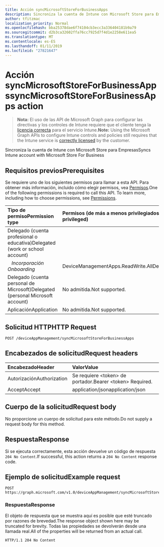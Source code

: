 ```yaml
---
title: Acción syncMicrosoftStoreForBusinessApps
description: Sincroniza la cuenta de Intune con Microsoft Store para Empresas
author: tfitzmac
localization_priority: Normal
ms.openlocfilehash: bba25378dae6f74104cb3ecc3a336404181b9a79
ms.sourcegitcommit: d2b3ca32602ffa76cc7925d7f4d1e2258e611ea5
ms.translationtype: MT
ms.contentlocale: es-ES
ms.lasthandoff: 01/11/2019
ms.locfileid: "27821647"
---
```

# <a name="syncmicrosoftstoreforbusinessapps-action"></a><span data-ttu-id="d301d-103">Acción syncMicrosoftStoreForBusinessApps</span><span class="sxs-lookup"><span data-stu-id="d301d-103">syncMicrosoftStoreForBusinessApps action</span></span>

> <span data-ttu-id="d301d-104">**Nota:** El uso de las API de Microsoft Graph para configurar las directivas y los controles de Intune requiere que el cliente tenga la [licencia correcta](https://go.microsoft.com/fwlink/?linkid=839381) para el servicio Intune.</span><span class="sxs-lookup"><span data-stu-id="d301d-104">**Note:** Using the Microsoft Graph APIs to configure Intune controls and policies still requires that the Intune service is [correctly licensed](https://go.microsoft.com/fwlink/?linkid=839381) by the customer.</span></span>

<span data-ttu-id="d301d-105">Sincroniza la cuenta de Intune con Microsoft Store para Empresas</span><span class="sxs-lookup"><span data-stu-id="d301d-105">Syncs Intune account with Microsoft Store For Business</span></span>
## <a name="prerequisites"></a><span data-ttu-id="d301d-106">Requisitos previos</span><span class="sxs-lookup"><span data-stu-id="d301d-106">Prerequisites</span></span>
<span data-ttu-id="d301d-p101">Se requiere uno de los siguientes permisos para llamar a esta API. Para obtener más información, incluido cómo elegir permisos, vea [Permisos](/graph/permissions-reference).</span><span class="sxs-lookup"><span data-stu-id="d301d-p101">One of the following permissions is required to call this API. To learn more, including how to choose permissions, see [Permissions](/graph/permissions-reference).</span></span>

|<span data-ttu-id="d301d-109">Tipo de permiso</span><span class="sxs-lookup"><span data-stu-id="d301d-109">Permission type</span></span>|<span data-ttu-id="d301d-110">Permisos (de más a menos privilegiados)</span><span class="sxs-lookup"><span data-stu-id="d301d-110">Permissions (from most to least privileged)</span></span>|
|:---|:---|
|<span data-ttu-id="d301d-111">Delegado (cuenta profesional o educativa)</span><span class="sxs-lookup"><span data-stu-id="d301d-111">Delegated (work or school account)</span></span>| 
| <span data-ttu-id="d301d-112">&nbsp;&nbsp; _Incorporación_</span><span class="sxs-lookup"><span data-stu-id="d301d-112">&nbsp; &nbsp; _Onboarding_</span></span> | <span data-ttu-id="d301d-113">DeviceManagementApps.ReadWrite.All</span><span class="sxs-lookup"><span data-stu-id="d301d-113">DeviceManagementApps.ReadWrite.All</span></span>|
|<span data-ttu-id="d301d-114">Delegado (cuenta personal de Microsoft)</span><span class="sxs-lookup"><span data-stu-id="d301d-114">Delegated (personal Microsoft account)</span></span>|<span data-ttu-id="d301d-115">No admitida.</span><span class="sxs-lookup"><span data-stu-id="d301d-115">Not supported.</span></span>|
|<span data-ttu-id="d301d-116">Aplicación</span><span class="sxs-lookup"><span data-stu-id="d301d-116">Application</span></span>|<span data-ttu-id="d301d-117">No admitida.</span><span class="sxs-lookup"><span data-stu-id="d301d-117">Not supported.</span></span>|

## <a name="http-request"></a><span data-ttu-id="d301d-118">Solicitud HTTP</span><span class="sxs-lookup"><span data-stu-id="d301d-118">HTTP Request</span></span>
<!-- {
  "blockType": "ignored"
}
-->
``` http
POST /deviceAppManagement/syncMicrosoftStoreForBusinessApps
```

## <a name="request-headers"></a><span data-ttu-id="d301d-119">Encabezados de solicitud</span><span class="sxs-lookup"><span data-stu-id="d301d-119">Request headers</span></span>
|<span data-ttu-id="d301d-120">Encabezado</span><span class="sxs-lookup"><span data-stu-id="d301d-120">Header</span></span>|<span data-ttu-id="d301d-121">Valor</span><span class="sxs-lookup"><span data-stu-id="d301d-121">Value</span></span>|
|:---|:---|
|<span data-ttu-id="d301d-122">Autorización</span><span class="sxs-lookup"><span data-stu-id="d301d-122">Authorization</span></span>|<span data-ttu-id="d301d-123">Se requiere &lt;token&gt; de portador.</span><span class="sxs-lookup"><span data-stu-id="d301d-123">Bearer &lt;token&gt; Required.</span></span>|
|<span data-ttu-id="d301d-124">Accept</span><span class="sxs-lookup"><span data-stu-id="d301d-124">Accept</span></span>|<span data-ttu-id="d301d-125">application/json</span><span class="sxs-lookup"><span data-stu-id="d301d-125">application/json</span></span>|

## <a name="request-body"></a><span data-ttu-id="d301d-126">Cuerpo de la solicitud</span><span class="sxs-lookup"><span data-stu-id="d301d-126">Request body</span></span>
<span data-ttu-id="d301d-127">No proporcione un cuerpo de solicitud para este método.</span><span class="sxs-lookup"><span data-stu-id="d301d-127">Do not supply a request body for this method.</span></span>

## <a name="response"></a><span data-ttu-id="d301d-128">Respuesta</span><span class="sxs-lookup"><span data-stu-id="d301d-128">Response</span></span>
<span data-ttu-id="d301d-129">Si se ejecuta correctamente, esta acción devuelve un código de respuesta `204 No Content`.</span><span class="sxs-lookup"><span data-stu-id="d301d-129">If successful, this action returns a `204 No Content` response code.</span></span>

## <a name="example-request"></a><span data-ttu-id="d301d-130">Ejemplo de solicitud</span><span class="sxs-lookup"><span data-stu-id="d301d-130">Example request</span></span>

``` http
POST https://graph.microsoft.com/v1.0/deviceAppManagement/syncMicrosoftStoreForBusinessApps
```

### <a name="response"></a><span data-ttu-id="d301d-131">Respuesta</span><span class="sxs-lookup"><span data-stu-id="d301d-131">Response</span></span>

<span data-ttu-id="d301d-132">El objeto de respuesta que se muestra aquí es posible que esté truncado por razones de brevedad.</span><span class="sxs-lookup"><span data-stu-id="d301d-132">The response object shown here may be truncated for brevity.</span></span> <span data-ttu-id="d301d-133">Todas las propiedades se devolverán desde una llamada real.</span><span class="sxs-lookup"><span data-stu-id="d301d-133">All of the properties will be returned from an actual call.</span></span>

``` http
HTTP/1.1 204 No Content
```



